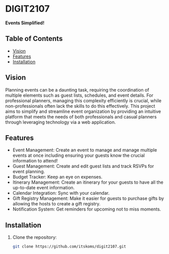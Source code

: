 # DIGIT2107
**Events Simplified!**

## Table of Contents
- [Vision](#vision)
- [Features](#features)
- [Installation](#installation)

## Vision
Planning events can be a daunting task, requiring the coordination of multiple elements such as guest lists, schedules, and event details. For professional planners, managing this complexity efficiently is crucial, while non-professionals often lack the skills to do this effectively. This project aims to simplify and streamline event organization by providing an intuitive platform that meets the needs of both professionals and casual planners through leveraging technology via a web application.

## Features
- Event Management: Create an event to manage and manage multiple events at once including ensuring your guests know the crucial information to attend!
- Guest Management: Create and edit guest lists and track RSVPs for event planning.
- Budget Tracker: Keep an eye on expenses.
- Itinerary Management: Create an itinerary for your guests to have all the up-to-date event information.
- Calendar Integration: Sync with your calendar.
- Gift Registry Management: Make it easier for guests to purchase gifts by allowing the hosts to create a gift registry.
- Notification System: Get reminders for upcoming not to miss moments.

## Installation
1. Clone the repository:
   ```bash
   git clone https://github.com/itskoms/digit2107.git
